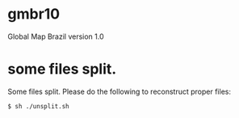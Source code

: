 # gmbr10
Global Map Brazil version 1.0

# some files split.
Some files split. Please do the following to reconstruct proper files:
```sh
$ sh ./unsplit.sh
```

